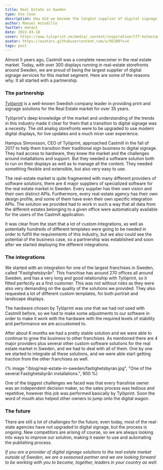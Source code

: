 ```yaml
---
title: Real Estate in Sweden
type: Use Case
description: How did we become the largest supplier of digital signage for the Real Estate market in Sweden?
author: Manuel Astudillo
twitter: manast
date: 2022-03-10
cover: https://www.tyloprint.se/media/_content/inspiration/lff-halmstad/Banner1.webp
avatar: https://avatars.githubusercontent.com/u/95200?v=4
tags: post
---
```


Almost 5 years ago, Castmill was a complete newcomer in the real estate market. Today, with over 300 displays running in real-estate storefronts around Sweden, we are proud of being the largest supplier of digital signage services for this market segment. Here are some of the reasons why. It all started with a partnership.

### The partnership

[Tylöprint](https://tyloprint.se) is a well-known Swedish company leader in providing print and signage solutions for the Real Estate market for over 35 years.

Tylöprint's deep knowledge of the market and understanding of the trends in this industry made it clear for them that a transition
to digital signage was a necesity. The old analog storefronts were to be upgraded to use modern digital displays, for live updates and a much nicer user experience.

Hampus Simonsson, CEO of Tylöprint, approached Castmill in the fall of 2017 to help them transition their traditional sign business to digital signage. They had access to hardware, they knew the market and the challenges around installations and support. But they needed a software solution both to run on their displays as well as to manage all the content. They needed something flexible and extensible, but also very easy to use.

The real-estate market is quite fragmented with many different providers of software solutions, there are 4 major suppliers of specialized software for the real estate market in Sweden. Every supplier has their own vision and their own distinct APIs. Furthermore, every real-estate agency has their own design profile, and some of them have even their own specific integration APIs. The solution we provided had to work in such a way that all data from the different estates belonging to a given office were automatically available for the users of the Castmill application.

It was clear from the start that a lot of custom integrations, as well as potentially hundreds of different templates were going to be needed in order to fulfill the requirements of this industry, but we also could see the potential of the business case, so a partnership was established and soon after we started deploying the different integrations.

### The integrations

We started with an integration for one of the largest franchises in Sweden, called "Fastighetsbyrån". This franchise has around 270 offices all around Sweden, and has a very long and good relationship with Tylöprint, so it fitted perfectly as a first customer. This was not
without risks as they were also very demanding on the quality of the solutions we provided. They also requested a lot of different custom templates, for both portrait and landscape displays.

The hardware chosen by Tylöprint was one that we had not used with Castmill before, so we had to make some adjustments to our software in order to make it work with the hardware with the required levels of stability and performance we are accustomed to.

After about 6 months we had a pretty stable solution and we were able to continue to grow the business to other franchises. As mentioned there are 4 major providers plus several other custom software solutions for the real estate market in Sweden, and we had to deal with all of them. One by one we started to integrate all these solutions, and we were able start getting traction from the other franchises as well.

{% image "/blog/real-estate-in-sweden/fastighetsbyran.jpg", "One of the several Fastighetsbyrån installations.", 900 %}

One of the biggest challenges we faced was that every franshise owner was an independent decision maker, so the sales process was
tedious and repetitive, however this job was performed basically by Tylöprint. Soon the word of mouth also helped other owners to jump onto the digital wagon.

### The future

There are still a lot of challenges for the future, even today, most of the real-state agencies have not upgraded to digital signage, but the process is ongoing. New competitors are arising of course, so we are always looking into ways to improve our solution, making it easier
to use and automating the publishing process.

*If you are a provider of digital signage solutions to the real estate market outside of Sweden, we are a seasoned partner and we are looking forward to be working with you to become, together, leaders in your country as well.*
